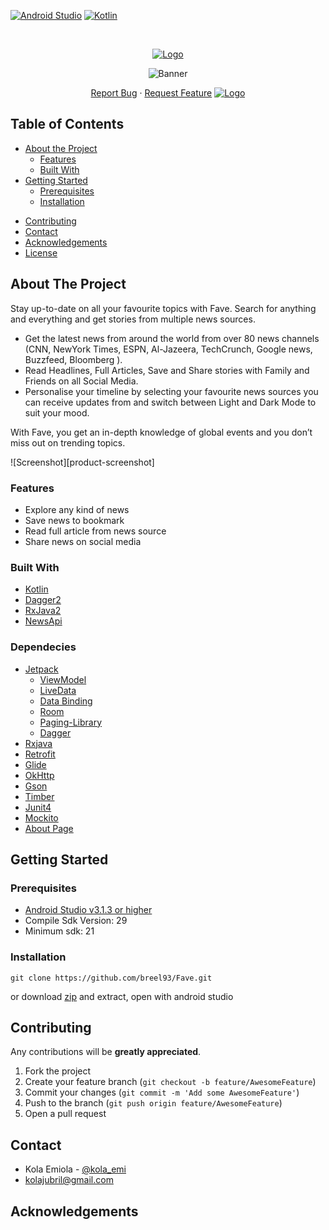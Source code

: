 <!-- PROJECT SHIELDS -->
[![Android Studio][android_studio-shield]][android_studio-url]
[![Kotlin][kotlin-shield]][kotlin-url]

<!-- PROJECT LOGO -->
<br />
<p align="center">
  <a href="https://github.com/breel93/fave">
    <img src="https://user-images.githubusercontent.com/20865566/57108236-1ae2a780-6d00-11e9-9032-f4963ef49868.png" alt="Logo">
  </a>
  <p align="center">
   <img src="https://user-images.githubusercontent.com/20865566/90968045-d9bb6b80-e4df-11ea-89bb-1da19865fb83.png" alt="Banner">
  </p>
  <p align="center">
    <a href="https://github.com/breel93/Fave/issues">Report Bug</a>
    ·
    <a href="https://github.com/breel93/Fave/issues">Request Feature</a>
    <a href="https://play.google.com/store/apps/details?id=com.fave.breezil.fave">
      <img src="https://user-images.githubusercontent.com/20865566/53359768-d9014380-3901-11e9-9523-5af74ccc9f10.png" alt="Logo">
    </a>
  </p>
</p>

<!-- TABLE OF CONTENTS -->
## Table of Contents

* [About the Project](#about-the-project)
  * [Features](#features)
  * [Built With](#built-with)
* [Getting Started](#getting-started)
  * [Prerequisites](#prerequisites)
  * [Installation](#installation)
<!-- * [Usage](#usage) -->
<!-- * [Roadmap](#roadmap) -->
* [Contributing](#contributing)
* [Contact](#contact)
* [Acknowledgements](#acknowledgements)
* [License](#license)

<!-- ABOUT THE PROJECT -->
## About The Project
Stay up-to-date on all your favourite topics with Fave. Search for anything and everything and get stories from multiple news sources. 

* Get the latest news from around the world from over 80 news channels (CNN, NewYork Times, ESPN, Al-Jazeera, TechCrunch, Google news, Buzzfeed, Bloomberg ). 
* Read Headlines, Full Articles, Save and Share stories with Family and Friends on all Social Media.
* Personalise your timeline by selecting your favourite news sources you can receive updates from and switch between Light and Dark Mode to suit your mood.

With Fave, you get an in-depth knowledge of global events and you don’t miss out on trending topics.

![Screenshot][product-screenshot]

### Features
*	Explore any kind of news  
*	Save news to bookmark
*	Read full article from news source
* Share news on social media

### Built With
* [Kotlin](https://kotlinlang.org/)
* [Dagger2](https://google.github.io/dagger/)
* [RxJava2](https://github.com/ReactiveX/RxJava)
* [NewsApi](https://newsapi.org)

### Dependecies
- [Jetpack]()
  - [ViewModel](https://developer.android.com/topic/libraries/architecture/viewmodel)
  - [LiveData](https://developer.android.com/topic/libraries/architecture/livedata)
  - [Data Binding](https://developer.android.com/topic/libraries/data-binding/)
  - [Room](https://codelabs.developers.google.com/codelabs/android-room-with-a-view/#0)
  - [Paging-Library](https://developer.android.com/topic/libraries/architecture/paging/)
  - [Dagger](https://google.github.io/dagger/)
- [Rxjava](https://github.com/ReactiveX/RxJava)
- [Retrofit](https://square.github.io/retrofit/)
- [Glide](https://github.com/bumptech/glide)
- [OkHttp](https://square.github.io/okhttp/)
- [Gson](https://github.com/google/gson)
- [Timber](https://github.com/JakeWharton/timber)
- [Junit4](https://junit.org/junit4/)
- [Mockito](https://site.mockito.org/)
- [About Page](https://github.com/medyo/android-about-page)

## Getting Started
### Prerequisites
- [Android Studio v3.1.3 or higher](https://developer.android.com/studio/)
- Compile Sdk Version: 29
- Minimum sdk: 21

### Installation

```
git clone https://github.com/breel93/Fave.git
```
or download [zip](https://github.com/breel93/Fave/archive/master.zip) and extract, open with android studio

<!-- CONTRIBUTING -->
## Contributing

Any contributions will be **greatly appreciated**.

1. Fork the project
2. Create your feature branch (`git checkout -b feature/AwesomeFeature`)
3. Commit your changes (`git commit -m 'Add some AwesomeFeature'`)
4. Push to the branch (`git push origin feature/AwesomeFeature`)
5. Open a pull request



<!-- CONTACT -->
## Contact

- Kola Emiola - [@kola_emi](https://twitter.com/kola_emi)
- kolajubril@gmail.com

<!-- ACKNOWLEDGEMENTS -->

## Acknowledgements



<!-- MARKDOWN LINKS & IMAGES -->
<!-- https://www.markdownguide.org/basic-syntax/#reference-style-links -->
[android_studio-shield]: http://img.shields.io/badge/android_studio-v4.0.1-green
[android_studio-url]: https://developer.android.com/studio

[kotlin-shield]: https://img.shields.io/badge/kotlin-v1.4.0-purple
[kotlin-url]: https://kotlinlang.org/


